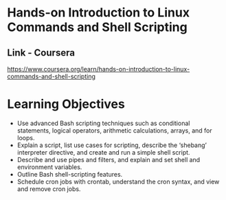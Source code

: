 # Hands-on Introduction to Linux Commands and Shell Scripting

## Link - Coursera
https://www.coursera.org/learn/hands-on-introduction-to-linux-commands-and-shell-scripting

# Learning Objectives
+ Use advanced Bash scripting techniques such as conditional statements, logical operators, arithmetic calculations, arrays, and for loops.
+ Explain a script, list use cases for scripting, describe the ‘shebang’ interpreter directive, and create and run a simple shell script.
+ Describe and use pipes and filters, and explain and set shell and environment variables.
+ Outline Bash shell-scripting features.
+ Schedule cron jobs with crontab, understand the cron syntax, and view and remove cron jobs.
